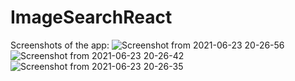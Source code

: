 # ImageSearchReact
Screenshots of the app:
![Screenshot from 2021-06-23 20-26-56](https://user-images.githubusercontent.com/25665698/123120442-eee78a80-d461-11eb-8958-8995cca10a3e.png)
![Screenshot from 2021-06-23 20-26-42](https://user-images.githubusercontent.com/25665698/123120453-f0b14e00-d461-11eb-8379-3e5b25057dfe.png)
![Screenshot from 2021-06-23 20-26-35](https://user-images.githubusercontent.com/25665698/123120455-f149e480-d461-11eb-931f-2de59fe98b22.png)
